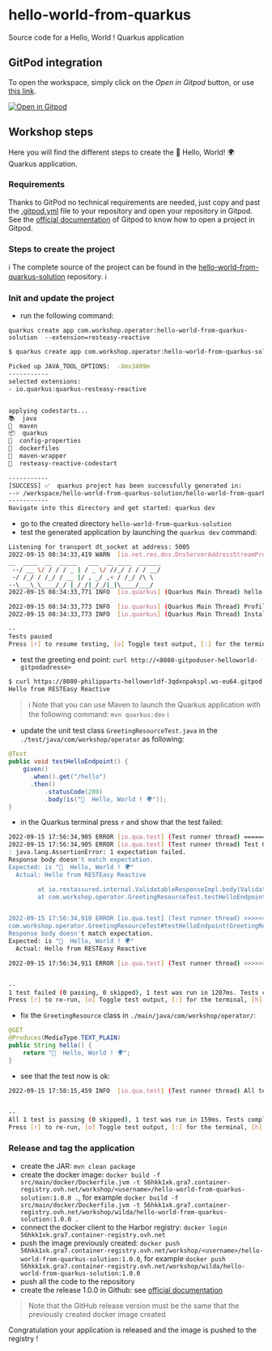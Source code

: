 # hello-world-from-quarkus
Source code for a Hello, World ! Quarkus application

## GitPod integration

To open the workspace, simply click on the *Open in Gitpod* button, or use [this link](https://gitpod.io/#https://github.com/k8s-operator-workshop/hello-world-from-quarkus).

[![Open in Gitpod](https://gitpod.io/button/open-in-gitpod.svg)](https://gitpod.io/#https://github.com/k8s-operator-workshop/hello-world-from-quarkus)

## Workshop steps

Here you will find the different steps to create the 👋 Hello, World! 🌍 Quarkus application.

### Requirements

Thanks to GitPod no technical requirements are needed, just copy and past the [.gitpod.yml](./.gitpod.yml) file to your repository and open your repository in Gitpod.  
See the [official documentation](https://www.gitpod.io/docs/getting-started/) of Gitpod to know how to open a project in Gitpod.

### Steps to create the project

ℹ️ The complete source of the project can be found in the [hello-world-from-quarkus-solution](https://github.com/k8s-operator-workshop/hello-world-from-quarkus-solution) repository. ℹ️

### Init and update the project

  - run the following command:

`quarkus create app com.workshop.operator:hello-world-from-quarkus-solution  --extension=resteasy-reactive`

```bash
$ quarkus create app com.workshop.operator:hello-world-from-quarkus-solution  --extension=resteasy-reactive

Picked up JAVA_TOOL_OPTIONS:  -Xmx3489m
-----------
selected extensions: 
- io.quarkus:quarkus-resteasy-reactive


applying codestarts...
📚  java
🔨  maven
📦  quarkus
📝  config-properties
🔧  dockerfiles
🔧  maven-wrapper
🚀  resteasy-reactive-codestart

-----------
[SUCCESS] ✅  quarkus project has been successfully generated in:
--> /workspace/hello-world-from-quarkus-solution/hello-world-from-quarkus-solution
-----------
Navigate into this directory and get started: quarkus dev
```
  - go to the created directory `hello-world-from-quarkus-solution`
  - test the generated application by launching the `quarkus dev` command:
```bash
Listening for transport dt_socket at address: 5005
2022-09-15 08:34:33,419 WARN  [io.net.res.dns.DnsServerAddressStreamProviders] (build-5) Can not find io.netty.resolver.dns.macos.MacOSDnsServerAddressStreamProvider in the classpath, fallback to system defaults. This may result in incorrect DNS resolutions on MacOS.
__  ____  __  _____   ___  __ ____  ______ 
 --/ __ \/ / / / _ | / _ \/ //_/ / / / __/ 
 -/ /_/ / /_/ / __ |/ , _/ ,< / /_/ /\ \   
--\___\_\____/_/ |_/_/|_/_/|_|\____/___/   
2022-09-15 08:34:33,771 INFO  [io.quarkus] (Quarkus Main Thread) hello-world-from-quarkus 1.0.0-SNAPSHOT on JVM (powered by Quarkus 2.12.2.Final) started in 0.921s. Listening on: http://localhost:8080

2022-09-15 08:34:33,773 INFO  [io.quarkus] (Quarkus Main Thread) Profile dev activated. Live Coding activated.
2022-09-15 08:34:33,773 INFO  [io.quarkus] (Quarkus Main Thread) Installed features: [cdi, resteasy-reactive, smallrye-context-propagation, vertx]

--
Tests paused
Press [r] to resume testing, [o] Toggle test output, [:] for the terminal, [h] for more options>
```
  - test the greeting end point: `curl http://<8080-gitpoduser-helloworld-gitpodadresse>`
```bash
$ curl https://8080-philipparts-helloworldf-3qdxnpakspl.ws-eu64.gitpod.io/hello
Hello from RESTEasy Reactive
```

> ℹ️ Note that you can use Maven to launch the Quarkus application with the following command: `mvn quarkus:dev` ℹ️

  - update the unit test class `GreetingResourceTest.java` in the `./test/java/com/workshop/operator` as following:
```java
@Test
public void testHelloEndpoint() {
    given()
      .when().get("/hello")
      .then()
          .statusCode(200)
          .body(is("👋  Hello, World ! 🌍"));
}
```
  - in the Quarkus terminal press `r` and show that the test failed:
```bash
2022-09-15 17:56:34,905 ERROR [io.qua.test] (Test runner thread) ==================== TEST REPORT #1 ====================
2022-09-15 17:56:34,905 ERROR [io.qua.test] (Test runner thread) Test GreetingResourceTest#testHelloEndpoint() failed 
: java.lang.AssertionError: 1 expectation failed.
Response body doesn't match expectation.
Expected: is "👋  Hello, World ! 🌍"
  Actual: Hello from RESTEasy Reactive

        at io.restassured.internal.ValidatableResponseImpl.body(ValidatableResponseImpl.groovy)
        at com.workshop.operator.GreetingResourceTest.testHelloEndpoint(GreetingResourceTest.java:18)


2022-09-15 17:56:34,910 ERROR [io.qua.test] (Test runner thread) >>>>>>>>>>>>>>>>>>>> Summary: <<<<<<<<<<<<<<<<<<<<
com.workshop.operator.GreetingResourceTest#testHelloEndpoint(GreetingResourceTest.java:18) GreetingResourceTest#testHelloEndpoint() 1 expectation failed.
Response body doesn't match expectation.
Expected: is "👋  Hello, World ! 🌍"
  Actual: Hello from RESTEasy Reactive

2022-09-15 17:56:34,911 ERROR [io.qua.test] (Test runner thread) >>>>>>>>>>>>>>>>>>>> 1 TEST FAILED <<<<<<<<<<<<<<<<<<<<


--
1 test failed (0 passing, 0 skipped), 1 test was run in 1287ms. Tests completed at 17:56:34.
Press [r] to re-run, [o] Toggle test output, [:] for the terminal, [h] for more options>
```
  - fix the `GreetingResource` class in `./main/java/com/workshop/operator/`:
```java
@GET
@Produces(MediaType.TEXT_PLAIN)
public String hello() {
    return "👋  Hello, World ! 🌍";
}
```
  - see that the test now is ok:
```bash
2022-09-15 17:58:15,459 INFO  [io.qua.test] (Test runner thread) All tests are now passing


--
All 1 test is passing (0 skipped), 1 test was run in 159ms. Tests completed at 17:58:16 due to changes to GreetingResource.class.
Press [r] to re-run, [o] Toggle test output, [:] for the terminal, [h] for more options>
```

### Release and tag the application
  - create the JAR: `mvn clean package`
  - create the docker image: `docker build -f src/main/docker/Dockerfile.jvm -t 56hkk1xk.gra7.container-registry.ovh.net/workshop/<username>/hello-world-from-quarkus-solution:1.0.0 .`, for example `docker build -f src/main/docker/Dockerfile.jvm -t 56hkk1xk.gra7.container-registry.ovh.net/workshop/wilda/hello-world-from-quarkus-solution:1.0.0 .`
  - connect the docker client to the Harbor registry: `docker login 56hkk1xk.gra7.container-registry.ovh.net`
  - push the image previously created: `docker push 56hkk1xk.gra7.container-registry.ovh.net/workshop/<username>/hello-world-from-quarkus-solution:1.0.0`, for example `docker push 56hkk1xk.gra7.container-registry.ovh.net/workshop/wilda/hello-world-from-quarkus-solution:1.0.0`
  - push all the code to the repository
  - create the release 1.0.0 in Github: see [official documentation](https://docs.github.com/en/repositories/releasing-projects-on-github/about-releases)
> Note that the GitHub release version must be the same that the previously created docker image created  

Congratulation your application is released and the image is pushed to the registry !
